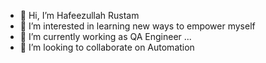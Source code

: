 - 👋 Hi, I’m Hafeezullah Rustam
- 👀 I’m interested in learning new ways to empower myself
- 🌱 I’m currently working as QA Engineer ...
- 💞️ I’m looking to collaborate on Automation

<!---
rustamhafeezullah/rustamhafeezullah is a ✨ special ✨ repository because its `README.md` (this file) appears on your GitHub profile.
You can click the Preview link to take a look at your changes.
--->
